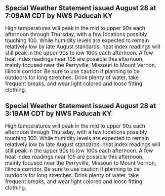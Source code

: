 <p>
   <h2>Special Weather Statement issued August 28 at 7:09AM CDT by NWS Paducah KY</h2>
   <div style="font-size:120%">High temperatures will peak in the mid to upper 90s each afternoon
      through Thursday, with a few locations possibly touching 100.
      While humidity levels are expected to remain relatively low by
      late August standards, heat index readings will still peak in the
      upper 90s to low 100s each afternoon. A few heat index readings
      near 105 are possible this afternoon, mainly focused near the
      Perryville, Missouri to Mount Vernon, Illinois corridor. Be sure
      to use caution if planning to be outdoors for long stretches.
      Drink plenty of water, take frequent breaks, and wear light
      colored and loose fitting clothing.
   </div>
</p>
<p>
   <h2>Special Weather Statement issued August 28 at 3:19AM CDT by NWS Paducah KY</h2>
   <div style="font-size:120%">High temperatures will peak in the mid to upper 90s each afternoon
      through Thursday, with a few locations possibly touching 100.
      While humidity levels are expected to remain relatively low by
      late August standards, heat index readings will still peak in the
      upper 90s to low 100s each afternoon. A few heat index readings
      near 105 are possible this afternoon, mainly focused near the
      Perryville, Missouri to Mount Vernon, Illinois corridor. Be sure
      to use caution if planning to be outdoors for long stretches.
      Drink plenty of water, take frequent breaks, and wear light
      colored and loose fitting clothing.
   </div>
</p>